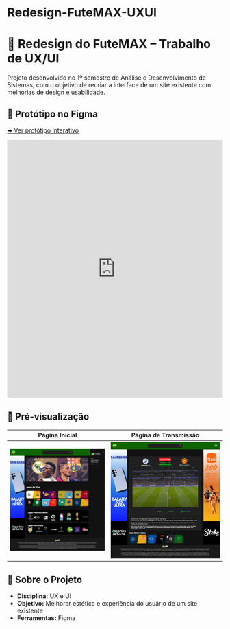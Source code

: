 # Redesign-FuteMAX-UXUI

# 🎨 Redesign do FuteMAX – Trabalho de UX/UI

Projeto desenvolvido no 1º semestre de Análise e Desenvolvimento de Sistemas, com o objetivo de recriar a interface de um site existente com melhorias de design e usabilidade.

## 🔗 Protótipo no Figma
[➡ Ver protótipo interativo](https://www.figma.com/proto/bQ64k9oQMjSgbLsI14hR5T/Untitled?node-id=258-200)

<iframe style="border:none;" width="100%" height="600"
src="https://www.figma.com/embed?embed_host=share&url=https://www.figma.com/proto/bQ64k9oQMjSgbLsI14hR5T/Untitled?node-id=258-200"
allowfullscreen></iframe>

## 📸 Pré-visualização
| Página Inicial | Página de Transmissão |
|----------------|-----------------------|
| ![Home](design/home.png) | ![Transmissão](design/transmissao.png) |

## 📂 Sobre o Projeto
- **Disciplina:** UX e UI
- **Objetivo:** Melhorar estética e experiência do usuário de um site existente
- **Ferramentas:** Figma

